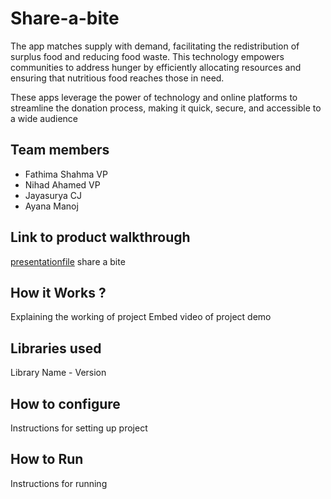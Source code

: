 # Share-a-bite
The app matches supply with demand, facilitating the redistribution of surplus food and reducing food waste. This technology empowers communities to address hunger by efficiently allocating resources and ensuring that nutritious food reaches those in need.​

These apps leverage the power of technology and online platforms to streamline the donation process, making it quick, secure, and accessible to a wide audience​

## Team members
- Fathima Shahma VP
- Nihad Ahamed VP
- Jayasurya CJ
- Ayana Manoj
## Link to product walkthrough
[presentationfile](./shareabite.pptx)
share a bite

## How it Works ?
Explaining the working of project
Embed video of project demo


## Libraries used
Library Name - Version

## How to configure
Instructions for setting up project

## How to Run
Instructions for running
